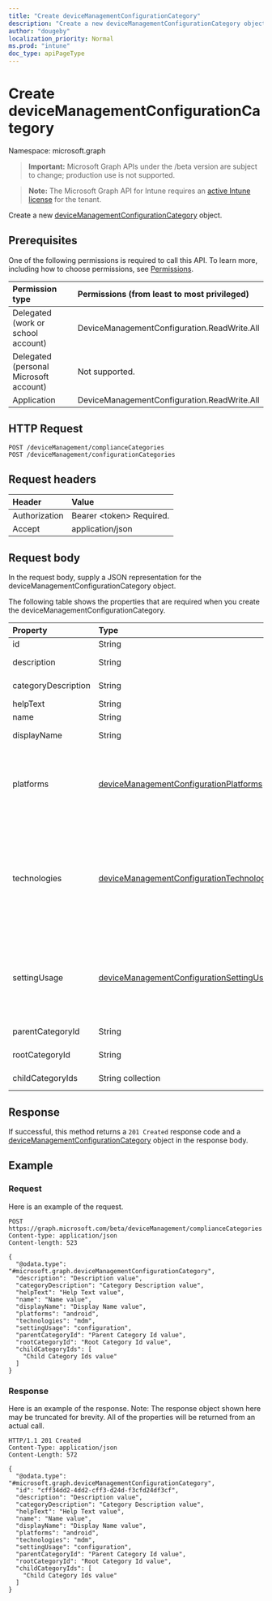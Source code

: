 ```yaml
---
title: "Create deviceManagementConfigurationCategory"
description: "Create a new deviceManagementConfigurationCategory object."
author: "dougeby"
localization_priority: Normal
ms.prod: "intune"
doc_type: apiPageType
---
```


# Create deviceManagementConfigurationCategory

Namespace: microsoft.graph

> **Important:** Microsoft Graph APIs under the /beta version are subject to change; production use is not supported.

> **Note:** The Microsoft Graph API for Intune requires an [active Intune license](https://go.microsoft.com/fwlink/?linkid=839381) for the tenant.

Create a new [deviceManagementConfigurationCategory](../resources/intune-deviceconfigv2-devicemanagementconfigurationcategory.md) object.

## Prerequisites
One of the following permissions is required to call this API. To learn more, including how to choose permissions, see [Permissions](/graph/permissions-reference).

|Permission type|Permissions (from least to most privileged)|
|:---|:---|
|Delegated (work or school account)|DeviceManagementConfiguration.ReadWrite.All|
|Delegated (personal Microsoft account)|Not supported.|
|Application|DeviceManagementConfiguration.ReadWrite.All|

## HTTP Request
<!-- {
  "blockType": "ignored"
}
-->
``` http
POST /deviceManagement/complianceCategories
POST /deviceManagement/configurationCategories
```

## Request headers
|Header|Value|
|:---|:---|
|Authorization|Bearer &lt;token&gt; Required.|
|Accept|application/json|

## Request body
In the request body, supply a JSON representation for the deviceManagementConfigurationCategory object.

The following table shows the properties that are required when you create the deviceManagementConfigurationCategory.

|Property|Type|Description|
|:---|:---|:---|
|id|String|Identifier for item|
|description|String|Description of the item|
|categoryDescription|String|Description of the category header|
|helpText|String|Help text of the item|
|name|String|Name of the item|
|displayName|String|Display name of the item|
|platforms|[deviceManagementConfigurationPlatforms](../resources/intune-deviceconfigv2-devicemanagementconfigurationplatforms.md)|Platforms types, which settings in the category have. Possible values are: `none`, `android`, `iOS`, `macOS`, `windows10X`, `windows10`.|
|technologies|[deviceManagementConfigurationTechnologies](../resources/intune-deviceconfigv2-devicemanagementconfigurationtechnologies.md)|Technologies types, which settings in the category have. Possible values are: `none`, `mdm`, `windows10XManagement`, `configManager`, `microsoftSense`, `exchangeOnline`, `linuxMdm`, `unknownFutureValue`.|
|settingUsage|[deviceManagementConfigurationSettingUsage](../resources/intune-deviceconfigv2-devicemanagementconfigurationsettingusage.md)|Indicates that the category contains settings that are used for Compliance or Configuration. Possible values are: `none`, `configuration`, `compliance`.|
|parentCategoryId|String|Parent id of the category.|
|rootCategoryId|String|Root id of the category.|
|childCategoryIds|String collection|List of child ids of the category.|



## Response
If successful, this method returns a `201 Created` response code and a [deviceManagementConfigurationCategory](../resources/intune-deviceconfigv2-devicemanagementconfigurationcategory.md) object in the response body.

## Example

### Request
Here is an example of the request.
``` http
POST https://graph.microsoft.com/beta/deviceManagement/complianceCategories
Content-type: application/json
Content-length: 523

{
  "@odata.type": "#microsoft.graph.deviceManagementConfigurationCategory",
  "description": "Description value",
  "categoryDescription": "Category Description value",
  "helpText": "Help Text value",
  "name": "Name value",
  "displayName": "Display Name value",
  "platforms": "android",
  "technologies": "mdm",
  "settingUsage": "configuration",
  "parentCategoryId": "Parent Category Id value",
  "rootCategoryId": "Root Category Id value",
  "childCategoryIds": [
    "Child Category Ids value"
  ]
}
```

### Response
Here is an example of the response. Note: The response object shown here may be truncated for brevity. All of the properties will be returned from an actual call.
``` http
HTTP/1.1 201 Created
Content-Type: application/json
Content-Length: 572

{
  "@odata.type": "#microsoft.graph.deviceManagementConfigurationCategory",
  "id": "cff34dd2-4dd2-cff3-d24d-f3cfd24df3cf",
  "description": "Description value",
  "categoryDescription": "Category Description value",
  "helpText": "Help Text value",
  "name": "Name value",
  "displayName": "Display Name value",
  "platforms": "android",
  "technologies": "mdm",
  "settingUsage": "configuration",
  "parentCategoryId": "Parent Category Id value",
  "rootCategoryId": "Root Category Id value",
  "childCategoryIds": [
    "Child Category Ids value"
  ]
}
```



